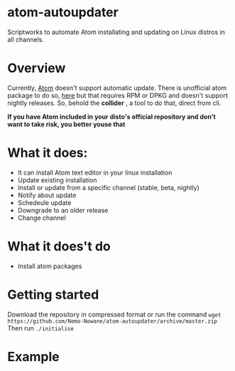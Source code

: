 # atom-autoupdater
Scriptworks to automate Atom installating and updating on Linux distros in all channels.

# Overview
Currently, [Atom](https://flight-manual.atom.io/getting-started/sections/installing-atom/#updating-atom) doesn't support automatic update. There is unofficial atom package to do so, [here](https://atom.io/packages/atom-updater-linux) but that requires RPM or DPKG and doesn't support nightly releases. So, behold the __collider__ , a tool to do that, direct from cli.

__If you have Atom included in your disto's official repository and don't want to take risk, you better youse that__

# What it does:
- It can install Atom text editor in your linux installation
- Update existing installation
- Install or update from a specific channel (stable, beta, nightly)
- Notify about update
- Schedeule update
- Downgrade to an older release
- Change channel

# What it does't do
- Install atom packages

# Getting started
Download the repository in compressed format or run the command
```wget https://github.com/Nemo-Nowane/atom-autoupdater/archive/master.zip```
Then run ```./initialise```

# Example


